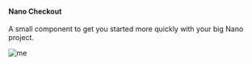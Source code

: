 #### Nano Checkout 
A small component to get you started more quickly with your big Nano project.

![me](https://github.com/neil-yoga/nano-checkout-vuejs-starter.html/blob/master/nano.gif)

